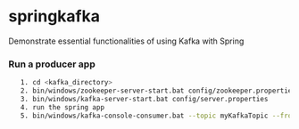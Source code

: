 # springkafka

Demonstrate essential functionalities of using Kafka with Spring 

### Run a producer app

```bash 
   1. cd <kafka_directory>
   2. bin/windows/zookeeper-server-start.bat config/zookeeper.properties
   3. bin/windows/kafka-server-start.bat config/server.properties
   4. run the spring app
   5. bin/windows/kafka-console-consumer.bat --topic myKafkaTopic --from-beginning --bootstrap-server localhost:9092